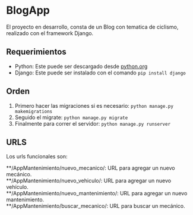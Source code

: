 # BlogApp  

El proyecto en desarrollo, consta de un Blog con tematica de ciclismo, realizado con el framework Django.

## Requerimientos
* Python: Este puede ser descargado desde [python.org](https://www.python.org/downloads/)
* Django: Este puede ser instalado con el comando `pip install django`

## Orden
1. Primero hacer las migraciones si es necesario: `python manage.py makemigrations`
2. Seguido el migrate: `python manage.py migrate`
3. Finalmente para correr el servidor: `python manage.py runserver`

## URLS
Los urls funcionales son:

**/AppMantenimiento/nuevo_mecanico/: URL para agregar un nuevo mecánico.  
**/AppMantenimiento/nuevo_vehiculo/: URL para agregar un nuevo vehículo.  
**/AppMantenimiento/nuevo_mantenimiento/: URL para agregar un nuevo mantenimiento.  
**/AppMantenimiento/buscar_mecanico/: URL para buscar un mecánico.  

